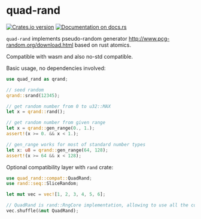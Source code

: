# quad-rand

[![Crates.io version](https://img.shields.io/crates/v/quad-rand.svg)](https://crates.io/crates/quad-rand)
[![Documentation on docs.rs](https://docs.rs/quad-rand/badge.svg)](https://docs.rs/quad-rand)

`quad-rand` implements pseudo-random generator http://www.pcg-random.org/download.html based on rust atomics. 

Compatible with wasm and also no-std compatible.

Basic usage, no dependencies involved:
```rust
use quad_rand as qrand;

// seed random
qrand::srand(12345);

// get random number from 0 to u32::MAX
let x = qrand::rand();

// get random number from given range
let x = qrand::gen_range(0., 1.);
assert!(x >= 0. && x < 1.);

// gen_range works for most of standard number types
let x: u8 = qrand::gen_range(64, 128);
assert!(x >= 64 && x < 128);
```

Optional compatibility layer with `rand` crate:

```rust
use quad_rand::compat::QuadRand;
use rand::seq::SliceRandom;

let mut vec = vec![1, 2, 3, 4, 5, 6];

// QuadRand is rand::RngCore implementation, allowing to use all the cool stuff from rand
vec.shuffle(&mut QuadRand);

```
